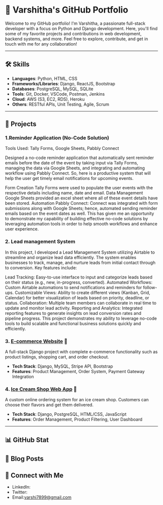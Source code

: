 # 🚀 Varshitha's GitHub Portfolio

Welcome to my GitHub portfolio! I'm Varshitha, a passionate full-stack developer with a focus on Python and Django development. Here, you'll find some of my favorite projects and contributions in web development, backend systems, and more. Feel free to explore, contribute, and get in touch with me for any collaboration!

---

## 🛠️ Skills

- **Languages**: Python, HTML, CSS
- **Frameworks/Libraries**: Django, ReactJS, Bootstrap
- **Databases**: PostgreSQL, MySQL, SQLite
- **Tools**: Git, Docker, VSCode, Postman, Jenkins
- **Cloud**: AWS (S3, EC2, RDS), Heroku
- **Others**: RESTful APIs, Unit Testing, Agile, Scrum

---

## 📂 Projects

### 1.Reminder Application (No-Code Solution)

Tools Used: Tally Forms, Google Sheets, Pabbly Connect

Designed a no-code reminder application that automatically sent reminder emails before the date of the event by taking input via Tally Forms, managing the data via Google Sheets, and integrating and automating workflow using Pabbly Connect. So, here is a productive system that will help the user get timely email notifications for upcoming events.

Form Creation Tally Forms were used to populate the user events with the respective details including name, date and email.
Data Management Google Sheets provided an excel sheet where all of these event details have been stored.
Automation Pabbly Connect: Connect was integrated with form submissions along with Google Sheets; hence, automated sending reminder emails based on the event dates as well.
This has given me an opportunity to demonstrate my capability of building effective no-code solutions by leveraging automation tools in order to help smooth workflows and enhance user experience.

### 2. Lead management System
In this project, I developed a Lead Management System utilizing Airtable to streamline and organize lead data efficiently. The system enables businesses to track, manage, and nurture leads from initial contact through to conversion. Key features include:

Lead Tracking: Easy-to-use interface to input and categorize leads based on their status (e.g., new, in-progress, converted).
Automated Workflows: Custom Airtable automations to send notifications and reminders for follow-ups.
Customizable Views: Ability to create different views (Kanban, Grid, Calendar) for better visualization of leads based on priority, deadline, or status.
Collaboration: Multiple team members can collaborate in real time to update and monitor lead activity.
Reporting and Analytics: Integrated reporting features to generate insights on lead conversion rates and pipeline progress.
This project demonstrates my ability to leverage no-code tools to build scalable and functional business solutions quickly and efficiently.

### 3. [E-commerce Website](https://github.com/vinod-pattar/ecommerce-website) 🛒
A full-stack Django project with complete e-commerce functionality such as product listings, shopping cart, and order checkout.
- **Tech Stack**: Django, MySQL, Stripe API, Bootstrap
- **Features**: Product Management, Order System, Payment Gateway Integration

### 4. [Ice Cream Shop Web App](https://github.com/vinod-pattar/ice-cream-shop) 🍦
A custom online ordering system for an ice cream shop. Customers can choose their flavors and get them delivered.
- **Tech Stack**: Django, PostgreSQL, HTML/CSS, JavaScript
- **Features**: Order Management, Product Filtering, User Dashboard

---

## 📊 GitHub Stat



## 📝 Blog Posts


## 🤝 Connect with Me

- LinkedIn: 
- Twitter: 
- Email:varshi7899@gmail.com
